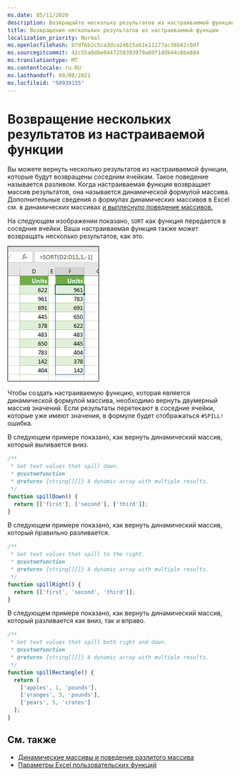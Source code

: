 ```yaml
---
ms.date: 05/11/2020
description: Возвращайте несколько результатов из настраиваемой функции в Office Excel надстройки.
title: Возвращение нескольких результатов из настраиваемой функции
localization_priority: Normal
ms.openlocfilehash: b7df6b2c5ca3dca24615a61e11277ac36b42c0df
ms.sourcegitcommit: 42c55a8d8e0447258393979a09f1ddb44c6be884
ms.translationtype: MT
ms.contentlocale: ru-RU
ms.lasthandoff: 09/08/2021
ms.locfileid: "58939155"
---
```

# <a name="return-multiple-results-from-your-custom-function"></a>Возвращение нескольких результатов из настраиваемой функции

Вы можете вернуть несколько результатов из настраиваемой функции, которые будут возвращены соседним ячейкам. Такое поведение называется разливом. Когда настраиваемая функция возвращает массив результатов, она называется динамической формулой массива. Дополнительные сведения о формулах динамических массивов в Excel см. в динамических массивах [и выплеснуло поведение массивов.](https://support.microsoft.com/office/205c6b06-03ba-4151-89a1-87a7eb36e531)

На следующем изображении показано, `SORT` как функция передается в соседние ячейки. Ваша настраиваемая функция также может возвращать несколько результатов, как это.

![Снимок экрана функции SORT, отображающий несколько результатов вниз в несколько ячеек.](../images/dynamic-array-spill.png)

Чтобы создать настраиваемую функцию, которая является динамической формулой массива, необходимо вернуть двумерный массив значений. Если результаты перетекают в соседние ячейки, которые уже имеют значения, в формуле будет отображаться `#SPILL!` ошибка.

В следующем примере показано, как вернуть динамический массив, который выливается вниз.

```javascript
/**
 * Get text values that spill down.
 * @customfunction
 * @returns {string[][]} A dynamic array with multiple results.
 */
function spillDown() {
  return [['first'], ['second'], ['third']];
}
```

В следующем примере показано, как вернуть динамический массив, который правильно разливается. 

```javascript
/**
 * Get text values that spill to the right.
 * @customfunction
 * @returns {string[][]} A dynamic array with multiple results.
 */
function spillRight() {
  return [['first', 'second', 'third']];
}
```

В следующем примере показано, как вернуть динамический массив, который разливается как вниз, так и вправо.

```javascript
/**
 * Get text values that spill both right and down.
 * @customfunction
 * @returns {string[][]} A dynamic array with multiple results.
 */
function spillRectangle() {
  return [
    ['apples', 1, 'pounds'],
    ['oranges', 3, 'pounds'],
    ['pears', 5, 'crates']
  ];
}
```

## <a name="see-also"></a>См. также

- [Динамические массивы и поведение разлитого массива](https://support.microsoft.com/office/205c6b06-03ba-4151-89a1-87a7eb36e531)
- [Параметры Excel пользовательских функций](custom-functions-parameter-options.md)